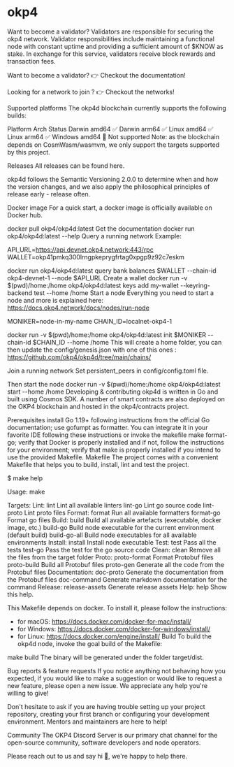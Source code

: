 # okp4
Want to become a validator?
Validators are responsible for securing the okp4 network. Validator responsibilities include maintaining a functional node with constant uptime and providing a sufficient amount of $KNOW as stake. In exchange for this service, validators receive block rewards and transaction fees.

Want to become a validator? 👉 Checkout the documentation!

Looking for a network to join ? 👉 Checkout the networks!

Supported platforms
The okp4d blockchain currently supports the following builds:

Platform	Arch	Status
Darwin	amd64	✅
Darwin	arm64	✅
Linux	amd64	✅
Linux	arm64	✅
Windows	amd64	️🚫
Not supported
Note: as the blockchain depends on CosmWasm/wasmvm, we only support the targets supported by this project.

Releases
All releases can be found here.

okp4d follows the Semantic Versioning 2.0.0 to determine when and how the version changes, and we also apply the philosophical principles of release early - release often.

Docker image
For a quick start, a docker image is officially available on Docker hub.

docker pull okp4/okp4d:latest
Get the documentation
docker run okp4/okp4d:latest --help
Query a running network
Example:

API_URL=https://api.devnet.okp4.network:443/rpc
WALLET=okp41pmkq300lrngpkeprygfrtag0xpgp9z92c7eskm

docker run okp4/okp4d:latest query bank balances $WALLET --chain-id okp4-devnet-1 --node $API_URL
Create a wallet
docker run -v $(pwd)/home:/home okp4/okp4d:latest keys add my-wallet --keyring-backend test --home /home 
Start a node
Everything you need to start a node and more is explained here: https://docs.okp4.network/docs/nodes/run-node

MONIKER=node-in-my-name
CHAIN_ID=localnet-okp4-1

docker run -v $(pwd)/home:/home okp4/okp4d:latest init $MONIKER --chain-id $CHAIN_ID --home /home 
This will create a home folder, you can then update the config/genesis.json with one of this ones : https://github.com/okp4/okp4d/tree/main/chains/

Join a running network
Set persistent_peers in config/config.toml file.

Then start the node
docker run -v $(pwd)/home:/home okp4/okp4d:latest start --home /home
Developing & contributing
okp4d is written in Go and built using Cosmos SDK. A number of smart contracts are also deployed on the OKP4 blockchain and hosted in the okp4/contracts project.

Prerequisites
install Go 1.19+ following instructions from the official Go documentation;
use gofumpt as formatter. You can integrate it in your favorite IDE following these instructions or invoke the makefile make format-go;
verify that Docker is properly installed and if not, follow the instructions for your environment;
verify that make is properly installed if you intend to use the provided Makefile.
Makefile
The project comes with a convenient Makefile that helps you to build, install, lint and test the project.

$ make help

Usage:
  make <target>

Targets:
  Lint:
    lint                Lint all available linters
    lint-go             Lint go source code
    lint-proto          Lint proto files
  Format:
    format              Run all available formatters
    format-go           Format go files
  Build:
    build               Build all available artefacts (executable, docker image, etc.)
    build-go            Build node executable for the current environment (default build)
    build-go-all        Build node executables for all available environments
  Install:
    install             Install node executable
  Test:
    test                Pass all the tests
    test-go             Pass the test for the go source code
  Clean:
    clean               Remove all the files from the target folder
  Proto:
    proto-format        Format Protobuf files
    proto-build         Build all Protobuf files
    proto-gen           Generate all the code from the Protobuf files
  Documentation:
    doc-proto           Generate the documentation from the Protobuf files
    doc-command         Generate markdown documentation for the command
  Release:
    release-assets      Generate release assets
  Help:
    help                Show this help.

This Makefile depends on docker. To install it, please follow the instructions:
- for macOS: https://docs.docker.com/docker-for-mac/install/
- for Windows: https://docs.docker.com/docker-for-windows/install/
- for Linux: https://docs.docker.com/engine/install/
Build
To build the okp4d node, invoke the goal build of the Makefile:

make build
The binary will be generated under the folder target/dist.

Bug reports & feature requests
If you notice anything not behaving how you expected, if you would like to make a suggestion or would like to request a new feature, please open a new issue. We appreciate any help you're willing to give!

Don't hesitate to ask if you are having trouble setting up your project repository, creating your first branch or configuring your development environment. Mentors and maintainers are here to help!

Community
The OKP4 Discord Server is our primary chat channel for the open-source community, software developers and node operators.

Please reach out to us and say hi 👋, we're happy to help there.
